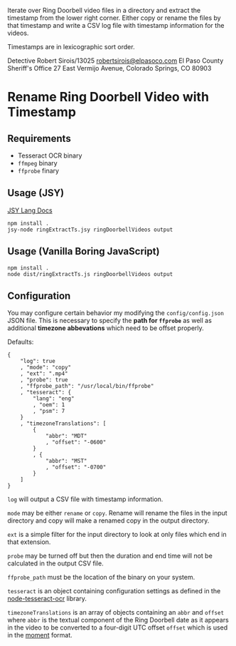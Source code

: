 Iterate over Ring Doorbell video files in a directory and extract the timestamp from the lower right corner. Either copy or rename the files by that timestamp and write a CSV log file with timestamp information for the videos.

Timestamps are in lexicographic sort order.

Detective Robert Sirois/13025
robertsirois@elpasoco.com
El Paso County Sheriff's Office
27 East Vermijo Avenue, Colorado Springs, CO 80903

# Rename Ring Doorbell Video with Timestamp

## Requirements

- Tesseract OCR binary
- `ffmpeg` binary
- `ffprobe` finary

## Usage (JSY)

[JSY Lang Docs](https://github.com/jsy-lang/jsy-lang-docs)

```
npm install .
jsy-node ringExtractTs.jsy ringDoorbellVideos output
```

## Usage (Vanilla Boring JavaScript)

```
npm install .
node dist/ringExtractTs.js ringDoorbellVideos output
```

## Configuration

You may configure certain behavior my modifying the `config/config.json` JSON file. This is necessary to specify the **path for `ffprobe`** as well as additional **timezone abbevations** which need to be offset properly.

Defaults:

```
{
    "log": true
    , "mode": "copy"
    , "ext": ".mp4"
    , "probe": true
    , "ffprobe_path": "/usr/local/bin/ffprobe"
    , "tesseract": {
        "lang": "eng"
        , "oem": 1
        , "psm": 7
    }
    , "timezoneTranslations": [
        {
            "abbr": "MDT"
            , "offset": "-0600"
        }
        , {
            "abbr": "MST"
            , "offset": "-0700"
        }
    ]
}
```

`log` will output a CSV file with timestamp information.

`mode` may be either `rename` or `copy`. Rename will rename the files in the input directory and copy will make a renamed copy in the output directory.

`ext` is a simple filter for the input directory to look at only files which end in that extension.

`probe` may be turned off but then the duration and end time will not be calculated in the output CSV file.

`ffprobe_path` must be the location of the binary on your system.

`tesseract` is an object containing configuration settings as defined in the [node-tesseract-ocr](https://github.com/zapolnoch/node-tesseract-ocr) library.

`timezoneTranslations` is an array of objects containing an `abbr` and `offset` where `abbr` is the textual component of the Ring Doorbell date as it appears in the video to be converted to a four-digit UTC offset `offset` which is used in the [moment](https://github.com/moment/moment) format.